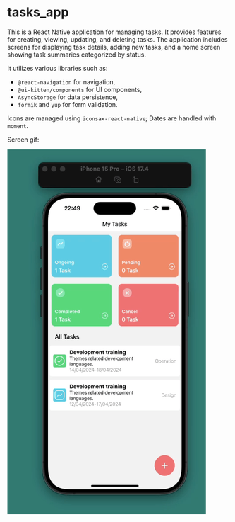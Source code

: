 # tasks_app

This is a React Native application for managing tasks. 
It provides features for creating, viewing, updating, and deleting tasks. 
The application includes screens for displaying task details, adding new tasks, and a home screen showing task summaries categorized by status. 

It utilizes various libraries such as:
- `@react-navigation` for navigation, 
- `@ui-kitten/components` for UI components, 
- `AsyncStorage` for data persistence,
- `formik` and `yup` for form validation. 

Icons are managed using `iconsax-react-native`; 
Dates are handled with `moment`. 

Screen gif:

![](tasks-app.gif)